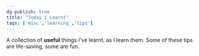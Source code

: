 ```yaml
---  
dg-publish: true  
title: "Today I Learnt"  
tags: ['misc','learning','tips']  
---  
```

  
A collection of **useful** things I've learnt, as I learn them. Some of these tips are life-saving, some are fun.   
  
  
  
